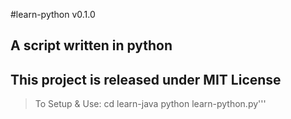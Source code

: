 #learn-python v0.1.0 
## A script written in python
## This project is released under MIT License
>To Setup & Use:
cd learn-java
python learn-python.py'''
